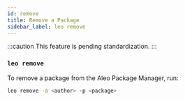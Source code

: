 ```yaml
---
id: remove
title: Remove a Package
sidebar_label: leo remove
---
```


:::caution
This feature is pending standardization.
:::

### `leo remove`

To remove a package from the Aleo Package Manager, run:
```bash
leo remove -a <author> -p <package>
```
